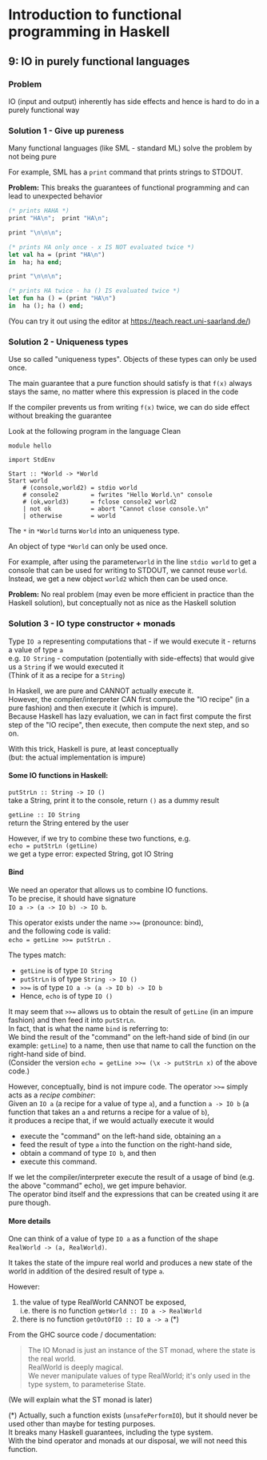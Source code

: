 Introduction to functional programming in Haskell
=================================================

9: IO in purely functional languages
------------------------------------

### Problem

IO (input and output) inherently has side effects and hence is hard to do in a purely functional way

### Solution 1 - Give up pureness

Many functional languages (like SML - standard ML) solve the problem by not being pure

For example, SML has a `print` command that prints strings to STDOUT.

**Problem:** This breaks the guarantees of functional programming and can lead to unexpected behavior

```sml
(* prints HAHA *)
print "HA\n";  print "HA\n";

print "\n\n\n";

(* prints HA only once - x IS NOT evaluated twice *)
let val ha = (print "HA\n")
in  ha; ha end;

print "\n\n\n";

(* prints HA twice - ha () IS evaluated twice *)
let fun ha () = (print "HA\n")
in  ha (); ha () end;
```
(You can try it out using the editor at <https://teach.react.uni-saarland.de/>)


### Solution 2 - Uniqueness types

Use so called "uniqueness types".
Objects of these types can only be used once.

The main guarantee that a pure function should satisfy is that `f(x)` always stays the same, no matter where this expression is placed in the code

If the compiler prevents us from writing `f(x)` twice, we can do side effect without breaking the guarantee

Look at the following program in the language Clean

```clean
module hello

import StdEnv

Start :: *World -> *World
Start world
    # (console,world2) = stdio world
    # console2         = fwrites "Hello World.\n" console
    # (ok,world3)      = fclose console2 world2
    | not ok           = abort "Cannot close console.\n"
    | otherwise        = world
```

The `*` in `*World` turns `World` into an uniqueness type.

An object of type `*World` can only be used once.

For example, after using the parameter`world` in the line `stdio world` to get a console that can be used for writing to STDOUT, we cannot reuse `world`.
Instead, we get a new object `world2` which then can be used once.

**Problem:** No real problem (may even be more efficient in practice than the Haskell solution), but conceptually not as nice as the Haskell solution


### Solution 3 - IO type constructor + monads

Type `IO a` representing computations that - if we would execute it - returns a value of type `a`\
e.g. `IO String` - computation (potentially with side-effects) that would give us a `String` if we would executed it\
(Think of it as a recipe for a `String`)

In Haskell, we are pure and CANNOT actually execute it.\
However, the compiler/interpreter CAN first compute the "IO recipe" (in a pure fashion) and then execute it (which is impure).\
Because Haskell has lazy evaluation, we can in fact first compute the first step of the "IO recipe", then execute, then compute the next step, and so on.

With this trick, Haskell is pure, at least conceptually\
(but: the actual implementation is impure)

#### Some IO functions in Haskell:

`putStrLn :: String -> IO ()`\
take a String, print it to the console, return `()` as a dummy result

`getLine :: IO String`\
return the String entered by the user

However, if we try to combine these two functions, e.g.\
`echo = putStrLn (getLine)`\
we get a type error: expected String, got IO String

#### Bind

We need an operator that allows us to combine IO functions.\
To be precise, it should have signature\
`IO a -> (a -> IO b) -> IO b`.

This operator exists under the name `>>=` (pronounce: bind),\
and the following code is valid:\
`echo = getLine >>= putStrLn `.

The types match:
* `getLine` is of type `IO String`
* `putStrLn` is of type `String -> IO ()`
* `>>=` is of type `IO a -> (a -> IO b) -> IO b`
* Hence, `echo` is of type `IO ()`

It may seem that `>>=` allows us to obtain the result of `getLine` (in an impure fashion) and then feed it into `putStrLn`.\
In fact, that is what the name `bind` is referring to:\
We bind the result of the "command" on the left-hand side of bind (in our example: `getLine`) to a name, then use that name to call the function on the right-hand side of bind.\
(Consider the version `echo = getLine >>= (\x -> putStrLn x)` of the above code.)

However, conceptually, bind is not impure code. The operator `>>=` simply acts as a *recipe combiner*:\
Given an `IO a` (a recipe for a value of type `a`), and a function `a -> IO b` (a function that takes an `a` and returns a recipe for a value of `b`),\
it produces a recipe that, if we would actually execute it would
* execute the "command" on the left-hand side, obtaining an `a`
* feed the result of type `a` into the function on the right-hand side,
* obtain a command of type `IO b`, and then
* execute this command.

If we let the compiler/interpreter execute the result of a usage of bind (e.g. the above "command" echo), we get impure behavior.\
The operator bind itself and the expressions that can be created using it are pure though.

#### More details

One can think of a value of type `IO a` as a function of the shape\
`RealWorld -> (a, RealWorld)`.

It takes the state of the impure real world and produces a new state of the world in addition of the desired result of type `a`.

However:
1. the value of type RealWorld CANNOT be exposed,\
    i.e. there is no function
    `getWorld :: IO a -> RealWorld`
2. there is no function
   `getOutOfIO :: IO a -> a` (*)

From the GHC source code / documentation:
> The IO Monad is just an instance of the ST monad, where the state is the real world.\
> RealWorld is deeply magical.\
> We never manipulate values of type RealWorld; it's only used in the type system, to parameterise State.

(We will explain what the ST monad is later)

(*) Actually, such a function exists (`unsafePerformIO`), but it should never be used other than maybe for testing purposes.\
    It breaks many Haskell guarantees, including the type system.\
    With the bind operator and monads at our disposal, we will not need this function.
